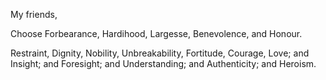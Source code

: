 My friends,

Choose Forbearance, Hardihood, Largesse, Benevolence, and Honour.

Restraint, Dignity, Nobility, Unbreakability, Fortitude, Courage, Love; and
Insight; and Foresight; and Understanding; and Authenticity; and Heroism.
